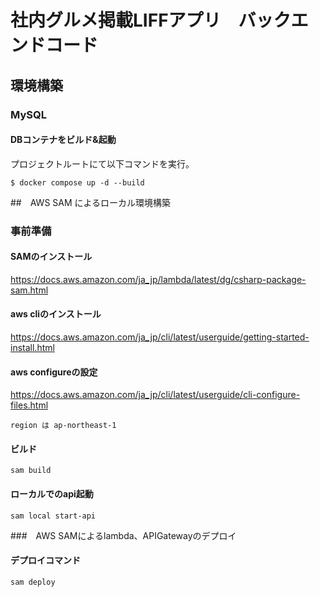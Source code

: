 # 社内グルメ掲載LIFFアプリ　バックエンドコード

## 環境構築
### MySQL
#### DBコンテナをビルド&起動
プロジェクトルートにて以下コマンドを実行。
```
$ docker compose up -d --build
```

##　AWS SAM によるローカル環境構築
### 事前準備 
#### SAMのインストール
https://docs.aws.amazon.com/ja_jp/lambda/latest/dg/csharp-package-sam.html
#### aws cliのインストール
https://docs.aws.amazon.com/ja_jp/cli/latest/userguide/getting-started-install.html
#### aws configureの設定
https://docs.aws.amazon.com/ja_jp/cli/latest/userguide/cli-configure-files.html
```
region は ap-northeast-1
```

#### ビルド
```
sam build
```

#### ローカルでのapi起動
```
sam local start-api
```

###　AWS SAMによるlambda、APIGatewayのデプロイ
#### デプロイコマンド
```
sam deploy
```